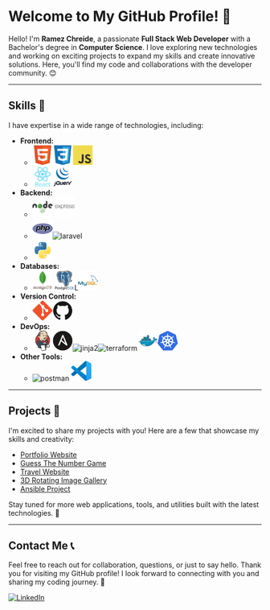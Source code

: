 # Welcome to My GitHub Profile! 🚀

Hello! I'm **Ramez Chreide**, a passionate **Full Stack Web Developer** with a Bachelor's degree in **Computer Science**. I love exploring new technologies and working on exciting projects to expand my skills and create innovative solutions. Here, you'll find my code and collaborations with the developer community. 😊

---

## Skills 🚀

I have expertise in a wide range of technologies, including:

- **Frontend:** 
  - <img src="https://raw.githubusercontent.com/devicons/devicon/master/icons/html5/html5-original.svg" alt="html5" width="40" height="40"/><img src="https://raw.githubusercontent.com/devicons/devicon/master/icons/css3/css3-original.svg" alt="css" width="40" height="40"/><img src="https://raw.githubusercontent.com/devicons/devicon/master/icons/javascript/javascript-original.svg" alt="javascript" width="40" height="40"/>
  -   <img src="https://raw.githubusercontent.com/devicons/devicon/master/icons/react/react-original-wordmark.svg" alt="react" width="40" height="40"/><img src="https://raw.githubusercontent.com/devicons/devicon/master/icons/jquery/jquery-original-wordmark.svg" alt="jquery" width="40" height="40"/>
- **Backend:** 
  - <img src="https://raw.githubusercontent.com/devicons/devicon/master/icons/nodejs/nodejs-original-wordmark.svg" alt="nodejs" width="40" height="40"/> <img src="https://raw.githubusercontent.com/devicons/devicon/master/icons/express/express-original-wordmark.svg" alt="express" width="40" height="40"/>
  -  <img src="https://raw.githubusercontent.com/devicons/devicon/master/icons/php/php-original.svg" alt="php" width="40" height="40"/><img src="https://img.icons8.com/fluent/48/000000/laravel.png" alt="laravel" width="40" height="40"/>
  - <img src="https://raw.githubusercontent.com/devicons/devicon/master/icons/python/python-original.svg" alt="python" width="40" height="40"/>
- **Databases:** 
  -  <img src="https://raw.githubusercontent.com/devicons/devicon/master/icons/mongodb/mongodb-original-wordmark.svg" alt="mongodb" width="40" height="40"/> <img src="https://raw.githubusercontent.com/devicons/devicon/master/icons/postgresql/postgresql-original-wordmark.svg" alt="postgresql" width="40" height="40"/>L<img src="https://raw.githubusercontent.com/devicons/devicon/master/icons/mysql/mysql-original-wordmark.svg" alt="mysql" width="40" height="40"/>
- **Version Control:** 
  - <img src="https://raw.githubusercontent.com/devicons/devicon/master/icons/git/git-original.svg" alt="git" width="40" height="40"/><img src="https://raw.githubusercontent.com/devicons/devicon/master/icons/github/github-original.svg" alt="github" width="40" height="40"/>
- **DevOps:** 
  - <img src="https://raw.githubusercontent.com/devicons/devicon/master/icons/jenkins/jenkins-original.svg" alt="jenkins" width="40" height="40"/><img src="https://raw.githubusercontent.com/devicons/devicon/master/icons/ansible/ansible-original.svg" alt="ansible" width="40" height="40"/><img src="https://upload.wikimedia.org/wikipedia/commons/8/87/Jinja_software_logo.svg" alt="jinja2" width="70" height="40"/><img src="https://www.vectorlogo.zone/logos/terraformio/terraformio-icon.svg" alt="terraform" width="40" height="40"/><img src="https://raw.githubusercontent.com/devicons/devicon/master/icons/docker/docker-original.svg" alt="docker" width="40" height="40"/><img src="https://raw.githubusercontent.com/devicons/devicon/master/icons/kubernetes/kubernetes-plain.svg" alt="kubernetes" width="40" height="40"/>
- **Other Tools:** 
  - <img src="https://www.vectorlogo.zone/logos/getpostman/getpostman-icon.svg" alt="postman" width="40" height="40"/> <img src="https://raw.githubusercontent.com/devicons/devicon/master/icons/vscode/vscode-original.svg" alt="vscode" width="40" height="40"/>

---

## Projects 🌟

I'm excited to share my projects with you! Here are a few that showcase my skills and creativity:

- [Portfolio Website](https://ramezch.github.io/ramez-portfolio-website/)
- [Guess The Number Game](https://ramezch.github.io/Guess-The-Number/)
- [Travel Website](https://ramezch.github.io/Travel-Website/)
- [3D Rotating Image Gallery](https://ramezch.github.io/3D-rotating-Image-Gallery/)
- [Ansible Project](https://github.com/RamezCh/Ansible-Project-2)

Stay tuned for more web applications, tools, and utilities built with the latest technologies. 🎉

---

## Contact Me 📞

Feel free to reach out for collaboration, questions, or just to say hello. Thank you for visiting my GitHub profile! I look forward to connecting with you and sharing my coding journey. 🙌

[![LinkedIn](https://img.shields.io/badge/LinkedIn-Connect-blue)](https://www.linkedin.com/in/ramez-chreide/)
